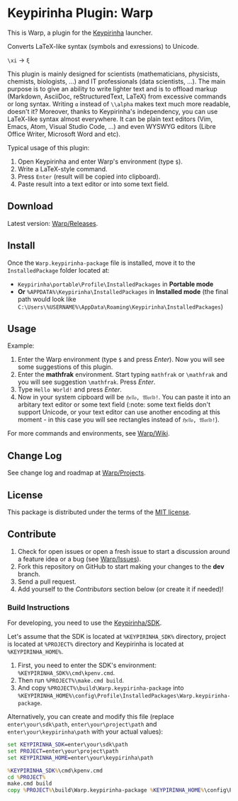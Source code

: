 # Keypirinha Plugin: Warp

This is Warp, a plugin for the
[Keypirinha](http://keypirinha.com) launcher.

Converts LaTeX-like syntax (symbols and exressions) to Unicode.

`\xi` → `ξ`

This plugin is mainly designed for scientists (mathematicians, physicists,
chemists, biologists, ...) and IT professionals (data scientists, ...).
The main purpose is to give an ability to write lighter text and is to
offload markup (Markdown, AsciiDoc, reStructuredText, LaTeX) from excessive
commands or long syntax. Writing `α` instead of `\\alpha` makes text much
more readable, doesn't it? Moreover, thanks to Keypirinha's independency,
you can use LaTeX-like syntax almost everywhere. It can be plain text
editors (Vim, Emacs, Atom, Visual Studio Code, ...) and even WYSWYG editors
(Libre Office Writer, Microsoft Word and etc).

Typical usage of this plugin:
1. Open Keypirinha and enter Warp's environment (type `$`).
2. Write a LaTeX-style command.
3. Press `Enter` (result will be copied into clipboard).
4. Paste result into a text editor or into some text field.


## Download

Latest version:
[Warp/Releases](https://github.com/deverte/keypirinha-warp/releases).


## Install

Once the `Warp.keypirinha-package` file is installed,
move it to the `InstalledPackage` folder located at:

* `Keypirinha\portable\Profile\InstalledPackages` in **Portable mode**
* **Or** `%APPDATA%\Keypirinha\InstalledPackages` in **Installed mode** (the
  final path would look like
  `C:\Users\%USERNAME%\AppData\Roaming\Keypirinha\InstalledPackages`)


## Usage

Example:  
1. Enter the Warp environment (type `$` and press *Enter*). Now you will see
some suggestions of this plugin.
2. Enter the **mathfrak** environment. Start typing `mathfrak` or `\mathfrak`
and you will see suggestion `\mathfrak`. Press *Enter*.
3. Type `Hello World!` and press *Enter*.
4. Now in your system cipboard will be `ℌ𝔢𝔩𝔩𝔬, 𝔚𝔬𝔯𝔩𝔡!`. You can paste it into an
arbitary text editor or some text field (:note: some text fields don't support
Unicode, or your text editor can use another encoding at this moment - in this
case you will see rectangles instead of `ℌ𝔢𝔩𝔩𝔬, 𝔚𝔬𝔯𝔩𝔡!`).

For more commands and environments, see
[Warp/Wiki](https://github.com/deverte/keypirinha-warp/wiki).


## Change Log

See change log and roadmap at
[Warp/Projects](https://github.com/deverte/keypirinha-warp/projects).


## License

This package is distributed under the terms of the [MIT license](./LICENSE).


## Contribute

1. Check for open issues or open a fresh issue to start a discussion around a
   feature idea or a bug (see
   [Warp/Issues](https://github.com/deverte/keypirinha-warp/issues)).
2. Fork this repository on GitHub to start making your changes to the **dev**
   branch.
3. Send a pull request.
4. Add yourself to the *Contributors* section below (or create it if needed)!

### Build Instructions
For developing, you need to use the
[Keypirinha/SDK](https://github.com/Keypirinha/SDK).

Let's assume that the SDK is located at `%KEYPIRINHA_SDK%` directory,
project is located at `%PROJECT%` directory and Keypirinha is located at
`%KEYPIRINHA_HOME%`.
1. First, you need to enter the SDK's environment:
`%KEYPIRINHA_SDK%\cmd\kpenv.cmd`.
2. Then run `%PROJECT%\make.cmd build`.
3. And copy `%PROJECT%\build\Warp.keypirinha-package` into
`%KEYPIRINHA_HOME%\config\Profile\InstalledPackages\Warp.keypirinha-package`.

Alternatively, you can create and modify this file
(replace `enter\your\sdk\path`, `enter\your\project\path` and
`enter\your\keypirinha\path` with your actual values):
```cmd
set KEYPIRINHA_SDK=enter\your\sdk\path
set PROJECT=enter\your\project\path
set KEYPIRINHA_HOME=enter\your\keypirinha\path

%KEYPIRINHA_SDK%\cmd\kpenv.cmd
cd %PROJECT%
make.cmd build
copy %PROJECT%\build\Warp.keypirinha-package %KEYPIRINHA_HOME%\config\Profile\InstalledPackages\Warp.keypirinha-package
```